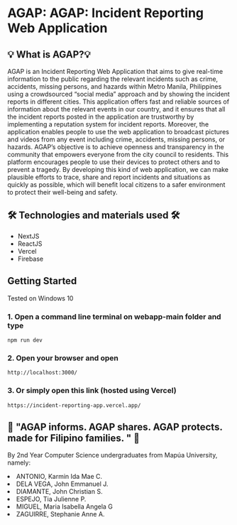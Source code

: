 # AGAP: AGAP: Incident Reporting Web Application

## 💡 What is AGAP?💡

AGAP is an Incident Reporting Web Application that aims to give real-time information to the public regarding the relevant incidents such as crime, accidents, missing persons, and hazards within Metro Manila, Philippines using a crowdsourced “social media” approach and by showing the incident reports in different cities. This application offers fast and reliable sources of information about the relevant events in our country, and it ensures that all the incident reports posted in the application are trustworthy by implementing a reputation system for incident reports. Moreover, the application enables people to use the web application to broadcast pictures and videos from any event including crime, accidents, missing persons, or hazards. AGAP’s objective is to achieve openness and transparency in the community that empowers everyone from the city council to residents. This platform encourages people to use their devices to protect others and to prevent a tragedy. By developing this kind of web application, we can make plausible efforts to trace, share and report incidents and situations as quickly as possible, which will benefit local citizens to a safer environment to protect their well-being and safety.

## 🛠 Technologies and materials used 🛠
<ul>
<li>NextJS</li>
<li>ReactJS</li>
<li>Vercel</li>
<li>Firebase</li>
</ul>

## Getting Started
Tested on Windows 10

### 1. Open a command line terminal on webapp-main folder and type
   ```
   npm run dev
   ```
    
### 2. Open your browser and open

    http://localhost:3000/

### 3. Or simply open this link (hosted using Vercel)

    https://incident-reporting-app.vercel.app/

## 💖 "AGAP informs. AGAP shares. AGAP protects. made for Filipino families. " 💖
By 2nd Year Computer Science undergraduates from Mapúa University, namely:
<li>ANTONIO, Karmin Ida Mae C.</li>
<li>DELA VEGA, John Emmanuel J.</li>
<li>DIAMANTE, John Christian S. </li>
<li>ESPEJO, Tia Julienne P. </li>
<li>MIGUEL, Maria Isabella Angela G</li>
<li>ZAGUIRRE, Stephanie Anne A.</li>
